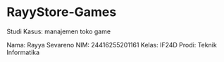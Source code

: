 # RayyStore-Games
Studi Kasus: manajemen toko game

Nama: Rayya Sevareno
NIM: 24416255201161
Kelas: IF24D
Prodi: Teknik Informatika
